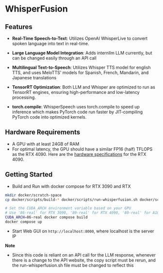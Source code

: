 # WhisperFusion


## Features

- **Real-Time Speech-to-Text**: Utilizes OpenAI WhisperLive to convert
  spoken language into text in real-time.

- **Large Language Model Integration**: Adds internllm LLM currently, but can be changed easily through an API call
- **Multilingual Text-to-Speech**: Utilizes Whisper TTS model for english TTS, and uses MeloTTS' models for Spanish, French, Mandarin, and Japanese translations
- **TensorRT Optimization**: Both LLM and Whisper are optimized to
  run as TensorRT engines, ensuring high-performance and low-latency
  processing.
- **torch.compile**: WhisperSpeech uses torch.compile to speed up 
  inference which makes PyTorch code run faster by JIT-compiling PyTorch
  code into optimized kernels.


## Hardware Requirements

- A GPU with at least 24GB of RAM
- For optimal latency, the GPU should have a similar FP16 (half) TFLOPS as the RTX 4090. Here are the [hardware specifications](https://www.techpowerup.com/gpu-specs/geforce-rtx-4090.c3889) for the RTX 4090.


## Getting Started

- Build and Run with docker compose for RTX 3090 and RTX
```bash
mkdir docker/scratch-space
cp docker/scripts/build-* docker/scripts/run-whisperfusion.sh docker/scratch-space/

# Set the CUDA_ARCH environment variable based on your GPU
# Use '86-real' for RTX 3090, '89-real' for RTX 4090, '80-real' for A100
CUDA_ARCH=86-real docker compose build
docker compose up
```

- Start Web GUI on `http://localhost:8000`, where localhost is the server IP


**Note**
- Since this code is reliant on an API call for the LLM response, whenever there is a change to the API website, the copy script must be rerun, and the run-whisperfusion.sh file must be changed to reflect this

